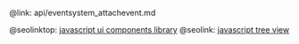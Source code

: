 @link: api/eventsystem_attachevent.md

@seolinktop: [javascript ui components library](https://webix.com)
@seolink: [javascript tree view](https://webix.com/widget/tree/)